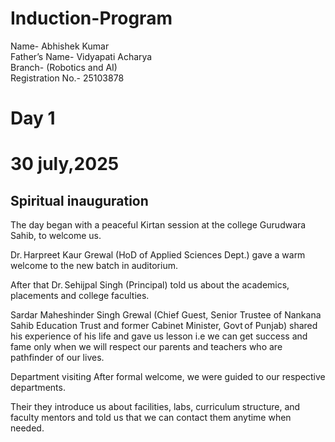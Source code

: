 # Induction-Program
 
Name- Abhishek Kumar 
<br>
Father’s Name- Vidyapati Acharya
<br> 
Branch- (Robotics and AI)
<br>
Registration No.- 25103878

# Day 1
# 30 july,2025
## Spiritual inauguration

The day began with a peaceful Kirtan session at the college Gurudwara Sahib, to welcome us.

Dr. Harpreet Kaur Grewal (HoD of Applied Sciences Dept.) gave a warm welcome to the new batch in auditorium.

After that Dr. Sehijpal Singh (Principal) told us about the academics, placements and college faculties.

Sardar Maheshinder Singh Grewal (Chief Guest, Senior Trustee of Nankana Sahib Education Trust and former Cabinet Minister, Govt of Punjab) shared his experience of his life and gave us lesson i.e we can get success and fame only when we will respect our parents and teachers who are pathfinder of our lives.

Department visiting
After formal welcome, we were guided to our respective departments.

Their they introduce us about facilities, labs, curriculum structure, and faculty mentors and told us that we can contact them anytime when needed.
